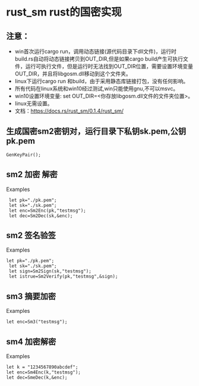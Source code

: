 # rust_sm rust的国密实现 

## 注意：
- win首次运行cargo run，调用动态链接(源代码目录下dll文件)，运行时build.rs自动将动态链接拷贝到OUT_DIR,但是如果cargo build产生可执行文件，运行可执行文件，但是运行时无法找到OUT_DIR位置，需要设置环境变量OUT_DIR，并且将libgosm.dll移动到这个文件夹。
- linux下运行cargo run 和build，由于采用静态库链接打包，没有任何影响。
- 所有代码在linux系统和win10经过测试,win只能使用gnu,不可以msvc。
- win10设置环境变量: set OUT_DIR=<你存放libgosm.dll文件的文件夹位置>。
- linux无需设置。
- 文档：https://docs.rs/rust_sm/0.1.4/rust_sm/

## 生成国密sm2密钥对，运行目录下私钥sk.pem,公钥pk.pem
 ```
 GenKeyPair();
 ```

## sm2 加密 解密
 Examples
```
 let pk="./pk.pem";
 let sk="./sk.pem";
 let enc=Sm2Enc(pk,"testmsg");
 let dec=Sm2Dec(sk,&enc);
 ```
## sm2 签名验签
 Examples
```
let pk="./pk.pem";
 let sk="./sk.pem";
 let sign=Sm2Sign(sk,"testmsg");
 let istrue=Sm2Verify(pk,"testmsg",&sign);
 ```
  
## sm3 摘要加密
 Examples
 ```
 let enc=Sm3("testmsg");
 ```

## sm4 加密解密
 Examples
 ```
 let k = "1234567890abcdef";
 let enc=Sm4Enc(k,"testmsg");
 let dec=SmeDec(k,&enc);
 ```
